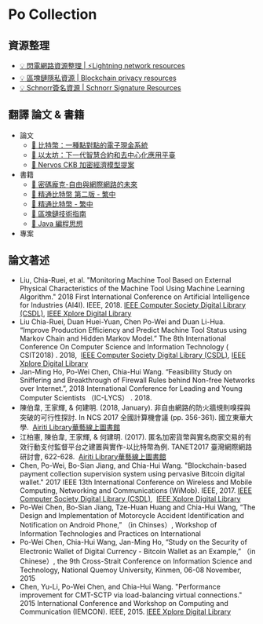 # Po Collection

## 資源整理

-   [:bulb: 閃電網路資源整理 | :zap:Lightning network resources](https://github.com/ChenPoWei/Lightning_network_resources_zh)
-   [:bulb: 區塊鏈隱私資源 | Blockchain privacy resources](https://github.com/ChenPoWei/blockchain_privacy_resources_zh)
-   [:bulb: Schnorr簽名資源 | Schnorr Signature Resources](https://github.com/ChenPoWei/Schnorr_Signature_Resources_zh)

## 翻譯 論文 & 書籍

-   論文
    -   [:page_facing_up: 比特幣：一種點對點的電子現金系統](https://github.com/ChenPoWei/bitcoin_whitepaper_zh)
    -   [:page_facing_up: 以太坊：下一代智慧合約和去中心化應用平臺](https://github.com/ChenPoWei/ethereum_whitepaper_zh)
    -   [:page_facing_up: Nervos CKB 加密經濟模型提案](https://github.com/nervos-community/RFC-CN/blob/master/TCN.md)
-   書籍
    -   [:book: 密碼龐克-自由與網際網路的未來](https://github.com/ChenPoWei/cyherpunksbook_zh)
    -   [:book: 精通比特幣 第二版 - 繁中](https://github.com/ChenPoWei/bitcoinbook_2nd_zh)
    -   [:book: 精通比特幣 - 繁中](https://github.com/ChenPoWei/ethereumbook_zh)
    -   [:book: 區塊鏈技術指南](https://github.com/ChenPoWei/blockchain_guide_zh)
    -   [:book: Java 編程思想](https://github.com/ChenPoWei/thinking_in_java_zh)
-   專案

## 論文著述

-   Liu, Chia-Ruei, et al. "Monitoring Machine Tool Based on External Physical Characteristics of the Machine Tool Using Machine Learning Algorithm." 2018 First International Conference on Artificial Intelligence for Industries (AI4I). IEEE, 2018.
    [IEEE Computer Society Digital Library (CSDL)](https://www.computer.org/csdl/proceedings-article/2018/ai4i/18qbZTO3SOA/18qc2VLDzXi),
    [IEEE Xplore Digital Library](https://ieeexplore.ieee.org/document/8665696)
-   Liu Chia-Ruei, Duan Huei-Yuan, Chen Po-Wei and Duan Li-Hua. “Improve Production Efficiency and Predict Machine Tool Status using Markov Chain and Hidden Markov Model.” The 8th International Conference On Computer Science and Information Technology ( CSIT2018) . 2018, 
    [IEEE Computer Society Digital Library (CSDL)](https://www.computer.org/csdl/proceedings-article/2018/csit/14jQfMYohcn/14jQfP3PmvK),
    [IEEE Xplore Digital Library](https://ieeexplore.ieee.org/document/8486382)
-   Jan-Ming Ho, Po-Wei Chen, Chia-Hui Wang. “Feasibility Study on Sniffering and Breakthrough of Firewall Rules behind Non-free Networks over Internet.”, 2018 International Conference for Leading and Young Computer Scientists （IC-LYCS） . 2018.
-   陳伯韋, 王家輝, & 何建明. (2018, January). 非自由網路的防火牆規則嗅探與突破的可行性探討. In NCS 2017 全國計算機會議 (pp. 356-361). 國立東華大學. 
    [Airiti Library華藝線上圖書館](http://www.airitilibrary.com/Publication/alDetailedMesh?docid=P20180123001-201801-201801230014-201801230014-356-361)
-   江柏憲, 陳伯韋, 王家輝, & 何建明. (2017). 匿名加密貨幣與實名商家交易的有效行動支付監督平台之建置與實作-以比特幣為例. TANET2017 臺灣網際網路研討會, 622-628. 
    [Airiti Library華藝線上圖書館](http://www.airitilibrary.com/Publication/alDetailedMesh?docid=P20180119001-201710-201801190003-201801190003-622-628)
-   Chen, Po-Wei, Bo-Sian Jiang, and Chia-Hui Wang. "Blockchain-based payment collection supervision system using pervasive Bitcoin digital wallet." 2017 IEEE 13th International Conference on Wireless and Mobile Computing, Networking and Communications (WiMob). IEEE, 2017.
    [IEEE Computer Society Digital Library (CSDL)](https://www.computer.org/csdl/proceedings-article/2017/wimob/12OmNzsrwbm/12OmNyv7lZP), 
    [IEEE Xplore Digital Library](https://ieeexplore.ieee.org/document/8115844)
-   Po-Wei Chen, Bo-Sian Jiang, Tze-Huan Huang and Chia-Hui Wang, “The Design and Implementation of Motorcycle Accident Identification and Notification on Android Phone,” （in Chinses）, Workshop of Information Technologies and Practices on International
-   Po-Wei Chen, Chia-Hui Wang, Jan-Ming Ho, “Study on the Security of Electronic Wallet of Digital Currency - Bitcoin Wallet as an Example,” （in Chinese）, the 9th Cross-Strait Conference on Information Science and Technology, National Quemoy University, Kinmen, 06-08 November, 2015
-   Chen, Yu-Li, Po-Wei Chen, and Chia-Hui Wang. "Performance improvement for CMT-SCTP via load-balancing virtual connections." 2015 International Conference and Workshop on Computing and Communication (IEMCON). IEEE, 2015.
    [IEEE Xplore Digital Library](https://ieeexplore.ieee.org/document/7344494)
